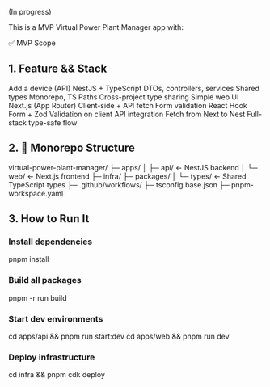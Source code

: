 (In progress)

This is a MVP Virtual Power Plant Manager app with:

✅ MVP Scope
## 1. Feature && Stack	
 Add a device (API)	NestJS + TypeScript	DTOs, controllers, services
 Shared types	Monorepo, TS Paths	Cross-project type sharing
 Simple web UI	Next.js (App Router)	Client-side + API fetch
 Form validation	React Hook Form + Zod	Validation on client
 API integration	Fetch from Next to Nest	Full-stack type-safe flow


## 2. 📁 Monorepo Structure
virtual-power-plant-manager/
├─ apps/
│  ├─ api/         ← NestJS backend
│  └─ web/         ← Next.js frontend
├─ infra/
├─ packages/
│  └─ types/       ← Shared TypeScript types
├─ .github/workflows/
├─ tsconfig.base.json
├─ pnpm-workspace.yaml

## 3. How to Run It
### Install dependencies
pnpm install

### Build all packages
pnpm -r run build

### Start dev environments
cd apps/api && pnpm run start:dev
cd apps/web && pnpm run dev

### Deploy infrastructure
cd infra && pnpm cdk deploy
